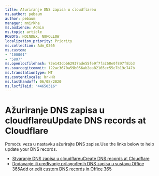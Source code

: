 ```yaml
---
title: Ažuriranje DNS zapisa u cloudflareu
ms.author: pebaum
author: pebaum
manager: mnirkhe
ms.audience: Admin
ms.topic: article
ROBOTS: NOINDEX, NOFOLLOW
localization_priority: Priority
ms.collection: Adm_O365
ms.custom:
- "100001"
- "5807"
ms.openlocfilehash: 73e143cbb62937ade55fe9f7fa260e0f897f8bb3
ms.sourcegitcommit: 122ac3670a59b056ab2ea82165ec55e7b19c747b
ms.translationtype: MT
ms.contentlocale: hr-HR
ms.lasthandoff: 06/08/2020
ms.locfileid: "44650316"
---
```

# <a name="update-dns-records-at-cloudflare"></a><span data-ttu-id="083ec-102">Ažuriranje DNS zapisa u cloudflareu</span><span class="sxs-lookup"><span data-stu-id="083ec-102">Update DNS records at Cloudflare</span></span>

<span data-ttu-id="083ec-103">Pomoću veza u nastavku ažurirajte DNS zapise.</span><span class="sxs-lookup"><span data-stu-id="083ec-103">Use the links below to help update your DNS records.</span></span>

- [<span data-ttu-id="083ec-104">Stvaranje DNS zapisa u cloudflareu</span><span class="sxs-lookup"><span data-stu-id="083ec-104">Create DNS records at Cloudflare</span></span>](https://docs.microsoft.com/microsoft-365/admin/dns/create-dns-records-at-cloudflare?view=o365-worldwide)
- [<span data-ttu-id="083ec-105">Dodavanje ili uređivanje prilagođenih DNS zapisa u sustavu Office 365</span><span class="sxs-lookup"><span data-stu-id="083ec-105">Add or edit custom DNS records in Office 365</span></span>](https://docs.microsoft.com/microsoft-365/admin/setup/add-domain#add-or-edit-custom-dns-records)